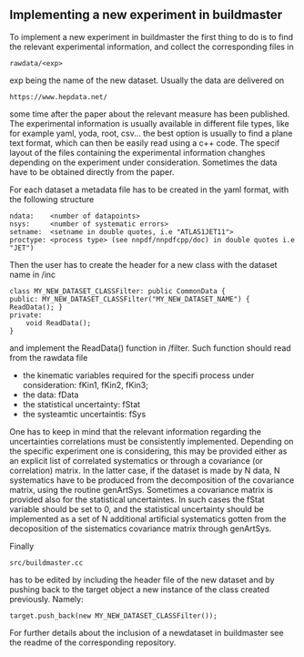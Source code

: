 ## Implementing a new experiment in buildmaster

To implement a new experiment in buildmaster the first thing to do is to find the relevant experimental information, 
and collect the corresponding files in 
```
rawdata/<exp>
```
exp being the name of the new dataset.
Usually the data are delivered on 
```
https://www.hepdata.net/ 
```
some time after the paper about the relevant measure has been published.
The experimental information is usually available in different file types, like for example yaml, yoda, root, csv... 
the best option is usually to find a plane text format, which can then be easily read using a c++ code.
The specif layout of the files containing the experimental information changhes depending on the experiment under consideration.
Sometimes the data have to be obtained directly from the paper.

For each dataset a metadata file has to be created in the yaml format, with the following structure

```
ndata:    <number of datapoints>
nsys:     <number of systematic errors>
setname:  <setname in double quotes, i.e "ATLAS1JET11">
proctype: <process type> (see nnpdf/nnpdfcpp/doc) in double quotes i.e "JET")

```
Then the user has to create the header for a new class with the dataset name in /inc

```
class MY_NEW_DATASET_CLASSFilter: public CommonData {
public: MY_NEW_DATASET_CLASSFilter("MY_NEW_DATASET_NAME") { ReadData(); }
private:
	void ReadData();
}

```
and implement the ReadData() function in /filter.
Such function should read from the rawdata file 
- the kinematic variables required for the specifi process under consideration: fKin1, fKin2, fKin3;
- the data: fData
- the statistical uncertainty: fStat
- the systeamtic uncertaintis: fSys

One has to keep in mind that the relevant information regarding the uncertainties correlations must be 
consistently implemented.
Depending on the specific experiment one is considering, this may be provided either as an explicit list of correlated systematics
or through a covariance (or correlation) matrix. In the latter case, if the dataset is made by N data, N systematics have to be produced from the decomposition of the covariance matrix, using the routine genArtSys.
Sometimes a covariance matrix is provided also for the statistical uncertaintes. In such cases the fStat variable should be set to 0,
and the statistical uncertainty should be implemented as a set of N additional artificial systematics gotten from the decoposition
of the sistematics covariance matrix through genArtSys. 

Finally 
```
src/buildmaster.cc 
```
has to be edited by including the header file of the new dataset and by pushing back to the target object a new instance of the class created previously. Namely:

```
target.push_back(new MY_NEW_DATASET_CLASSFilter());

```

For further details about the inclusion of a newdataset in buildmaster see the readme of the corresponding repository.








